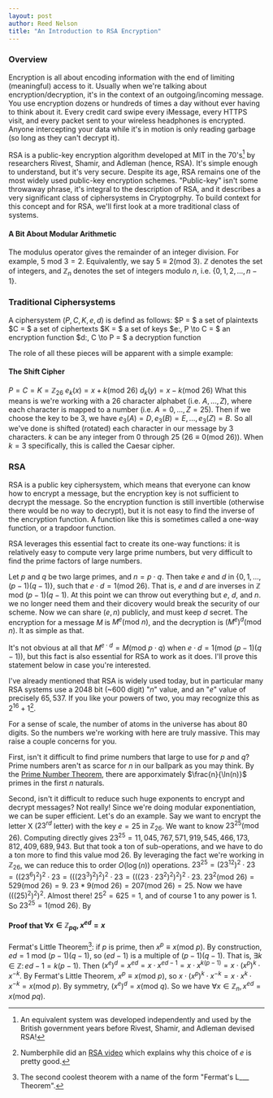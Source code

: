```yaml
---
layout: post
author: Reed Nelson
title: "An Introduction to RSA Encryption"
---
```



### Overview

Encryption is all about encoding information with the end of limiting (meaningful) access to it. Usually when we're talking about encryption/decryption, it's in the context of an outgoing/incoming message. You use encryption dozens or hundreds of times a day without ever having to think about it. Every credit card swipe every iMessage, every HTTPS visit, and every packet sent to your wireless headphones is encrypted. Anyone intercepting your data while it's in motion is only reading garbage (so long as they can't decrypt it).

RSA is a public-key encryption algorithm developed at MIT in the 70's[^2] by researchers Rivest, Shamir, and Adleman (hence, RSA). It's simple enough to understand, but it's very secure. Despite its age, RSA remains one of the most widely used public-key encryption schemes. "Public-key" isn't some throwaway phrase, it's integral to the description of RSA, and it describes a very significant class of ciphersystems in Cryptogrphy. To build context for this concept and for RSA, we'll first look at a more traditional class of systems.

#### A Bit About Modular Arithmetic

The modulus operator gives the remainder of an integer division. For example, $5 \text{ mod } 3 = 2$. Equivalently, we say $5 \equiv 2 (\text{mod } 3)$. $\mathbb{Z}$ denotes the set of integers, and $\mathbb{Z}_n$ denotes the set of integers modulo $n$, i.e. $\{0, 1, 2, ..., n-1\}$.

### Traditional Ciphersystems

A ciphersystem $(P, C, K, e, d)$ is defind as follows:
$P = $ a set of plaintexts
$C = $ a set of ciphertexts
$K = $ a set of keys
$e:\, P \to C = $ an encryption function
$d:\, C \to P = $ a decryption function

The role of all these pieces will be apparent with a simple example:

#### The Shift Cipher

$P = C = K = \mathbb{Z}_{26}$
$e_k(x) = x + k (\text{mod } 26)$
$d_k(y) = x - k (\text{mod } 26)$
What this means is we're working with a $26$ character alphabet (i.e. $A, ..., Z$), where each character is mapped to a number (i.e. $A = 0, ..., Z = 25$). Then if we choose the key to be $3$, we have $e_3(A) = D, e_3(B) = E, ..., e_3(Z) = B$. So all we've done is shifted (rotated) each character in our message by $3$ characters. $k$ can be any integer from $0$ through $25$ ($26 \equiv 0 (\text{mod } 26)$). When $k = 3$ specifically, this is called the Caesar cipher.

### RSA

RSA is a public key ciphersystem, which means that everyone can know how to encrypt a message, but the encryption key is not sufficient to decrypt the message. So the encryption function is still invertible (otherwise there would be no way to decrypt), but it is not easy to find the inverse of the encryption function. A function like this is sometimes called a one-way function, or a trapdoor function.

RSA leverages this essential fact to create its one-way functions: it is relatively easy to compute very large prime numbers, but very difficult to find the prime factors of large numbers.

Let $p$ and $q$ be two large primes, and $n = p \cdot q$. Then take $e$ and $d$ in $\{0, 1, ..., (p-1)(q-1)\}$, such that $e \cdot d = 1 (\text{mod } 26)$. That is, $e$ and $d$ are inverses in $\mathbb{Z} \text{ mod } (p-1)(q-1)$. At this point we can throw out everything but $e$, $d$, and $n$. we no longer need them and their dicovery would break the security of our scheme. Now we can share $(e, n)$ publicly, and must keep $d$ secret. The encryption for a message $M$ is $M^e (\text{mod } n)$, and the decryption is $(M^e)^d (\text{mod } n)$. It
as simple as that.

It's not obvious at all that $M^{e \cdot d} = M (\text{mod } p \cdot q)$ when $e \cdot d = 1 (\text{mod } (p-1)(q-1))$, but this fact is also essential for RSA to work as it does. I'll prove this statement below in case you're interested.

I've already mentioned that RSA is widely used today, but in particular many RSA systems use a $2048$ bit (~$600$ digit) "$n$" value, and an "$e$" value of precisely $65,537$. If you like your powers of two, you may recognize this as $2^{16}+1$[^1].

For a sense of scale, the number of atoms in the universe has about $80$ digits. So the numbers we're working with here are truly massive. This may raise a couple concerns for you.

First, isn't it difficult to find prime numbers that large to use for $p$ and $q$?
Prime numbers aren't as scarce for $n$ in our ballpark as you may think. By the [Prime Number Theorem](https://en.wikipedia.org/wiki/Prime_number_theorem), there are apporximately $\frac{n}{\ln(n)}$ primes in the first $n$ naturals.

Second, isn't it difficult to reduce such huge exponents to encrypt and decrypt messages?
Not really! Since we're doing modular exponentiation, we can be super efficient. Let's do an example. Say we want to encrypt the letter X ($23^{rd}$ letter) with the key $e = 25$ in $\mathbb{Z}_{26}$. We want to know $23^{25} (\text{mod } 26)$. Computing directly gives $23^{25} = 11,045,767,571,919,545,466,173,812,409,689,943$. But that took a ton of sub-operations, and we have to do a ton more to find this value mod $26$. By leveraging the fact we're working in $\mathbb{Z}_{26}$, we can reduce this to order $O(\log(n))$ operations. $23^{25} = (23^{12})^2 \cdot 23 = ((23^6)^2)^2 \cdot 23 = (((23^3)^2)^2)^2 \cdot 23 = (((23 \cdot 23^2)^2)^2)^2 \cdot 23$. $23^2 (\text{mod } 26) = 529 (\text{mod } 26) = 9$. $23 * 9 (\text{mod } 26) = 207 (\text{mod } 26) = 25$. Now we have $(((25)^2)^2)^2$. Almost there! $25^2 = 625 = 1$, and of course $1$ to any power is $1$. So $23^{25} = 1 (\text{mod } 26)$.
By

#### Proof that $\forall x \in \mathbb{Z}_{pq},\, x^{ed} = x$

Fermat's Little Theorem[^0]: if $p$ is prime, then $x^p \equiv x (\text{mod } p)$.
By construction, $ed = 1 \text{ mod } (p-1)(q-1)$, so $(ed-1)$ is a multiple of $(p-1)(q-1)$. That is, $\exists k \in \mathbb{Z}:\, ed-1 = k(p-1)$.
Then $(x^e)^d = x^{ed} = x \cdot x^{ed-1} = x \cdot x^{k(p-1)} = x \cdot (x^p)^k \cdot x^{-k}$.
By Fermat's Little Theorem, $x^p \equiv x (\text{mod } p)$, so $x \cdot (x^p)^k \cdot x^{-k} = x \cdot x^k \cdot x^{-k} = x (\text{mod } p)$.
By symmetry, $(x^e)^d = x (\text{mod } q)$.
So we have $\forall x \in \mathbb{Z}_n, x^{ed} = x (\text{mod } pq)$.

[^2]: An equivalent system was developed independently and used by the British government years before Rivest, Shamir, and Adleman devised RSA!
[^1]: Numberphile did an [RSA video](LINK) which explains why this choice of $e$ is pretty good.
[^0]: The second coolest theorem with a name of the form "Fermat's L___ Theorem".
